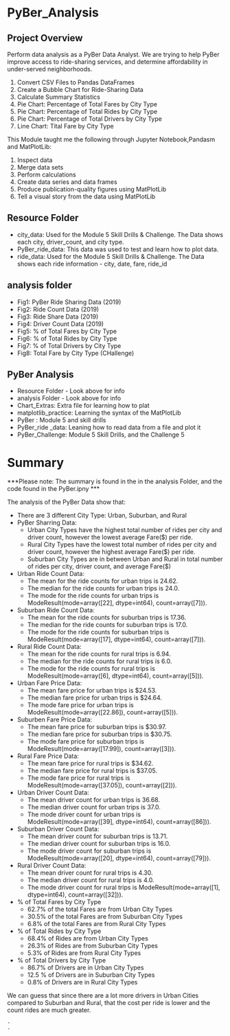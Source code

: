 # PyBer_Analysis

## Project Overview
Perform data analysis as a PyBer Data Analyst. We are trying to help PyBer improve access to ride-sharing services, and determine affordability in under-served neighborhoods. 

1. Convert CSV Files to Pandas DataFrames
2. Create a Bubble Chart for Ride-Sharing Data
3. Calculate Summary Statistics
4. Pie Chart: Percentage of Total Fares by City Type
5. Pie Chart: Percentage of Total Rides by City Type
6. Pie Chart: Percentage of Total Drivers by City Type
7. Line Chart: Tital Fare by City Type 

This Module taught me the following through Jupyter Notebook,Pandasm and MatPlotLib:
1. Inspect data
2. Merge data sets
3. Perform calculations
4. Create data series and data frames
5. Produce publication-quality figures using MatPlotLib 
6. Tell a visual story from the data using MatPlotLib

## Resource Folder
- city_data: Used for the Module 5 Skill Drills & Challenge. The Data shows each city, driver_count, and city type.
- PyBer_ride_data: This data was used to test and learn how to plot data.
- ride_data: Used for the Module 5 Skill Drills & Challenge. The Data shows each ride information - city, date, fare, ride_id

## analysis folder
- Fig1: PyBer Ride Sharing Data (2019)
- Fig2: Ride Count Data (2019)
- Fig3: Ride Share Data (2019)
- Fig4: Driver Count Data (2019)
- Fig5: % of Total Fares by City Type
- Fig6: % of Total Rides by City Type
- Fig7: % of Total Drivers by City Type
- Fig8: Total Fare by City Type (CHallenge)

## PyBer Analysis
- Resource Folder - Look above for info
- analysis Folder - Look above for info
- Chart_Extras: Extra file for learning how to plat
- matplotlib_practice: Learning the syntax of the MatPlotLib
- PyBer : Module 5 and skill drills
- PyBer_ride _data: Leaning how to read data from a file and plot it
- PyBer_Challenge: Module 5 Skill Drills, and the Challenge 5

# Summary
***Please note: The summary is found in the in the analysis Folder, and the code found in the PyBer.ipny *** 

The analysis of the PyBer Data show that:
- There are 3 different City Type: Urban, Suburban, and Rural
- PyBer Sharring Data:
    - Urban City Types have the highest total number of rides per city and driver count, however the lowest average Fare($) per ride.
    - Rural City Types have the lowest total number of rides per city and driver count, however the highest average Fare($) per ride.
    - Suburban City Types are in between Urban and Rural in total number of rides per city, driver count, and average Fare($)
- Urban Ride Count Data:
    - The mean for the ride counts for urban trips is 24.62.
    - The median for the ride counts for urban trips is 24.0.
    - The mode for the ride counts for urban trips is ModeResult(mode=array([22], dtype=int64), count=array([7])).
- Suburban Ride Count Data:
    - The mean for the ride counts for suburban trips is 17.36.
    - The median for the ride counts for suburban trips is 17.0.
    - The mode for the ride counts for suburban trips is ModeResult(mode=array([17], dtype=int64), count=array([7])).
- Rural Ride Count Data:
    - The mean for the ride counts for rural trips is 6.94.
    - The median for the ride counts for rural trips is 6.0.
    - The mode for the ride counts for rural trips is ModeResult(mode=array([6], dtype=int64), count=array([5])). 
- Urban Fare Price Data:
    - The mean fare price for urban trips is $24.53.
    - The median fare price for urban trips is $24.64.
    - The mode fare price for urban trips is ModeResult(mode=array([22.86]), count=array([5])).
- Suburben Fare Price Data:
    - The mean fare price for suburban trips is $30.97.
    - The median fare price for suburban trips is $30.75.
    - The mode fare price for suburban trips is ModeResult(mode=array([17.99]), count=array([3])).
- Rural Fare Price Data:
    - The mean fare price for rural trips is $34.62.
    - The median fare price for rural trips is $37.05.
    - The mode fare price for rural trips is ModeResult(mode=array([37.05]), count=array([2])).
- Urban Driver Count Data:
    - The mean driver count for urban trips is 36.68.
    - The median driver count for urban trips is 37.0.
    - The mode driver count for urban trips is ModeResult(mode=array([39], dtype=int64), count=array([86])).
- Suburban Driver Count Data:
    - The mean driver count for suburban trips is 13.71.
    - The median driver count for suburban trips is 16.0.
    - The mode driver count for suburban trips is ModeResult(mode=array([20], dtype=int64), count=array([79])).
- Rural Driver Count Data:
    - The mean driver count for rural trips is 4.30.
    - The median driver count for rural trips is 4.0.
    - The mode driver count for rural trips is ModeResult(mode=array([1], dtype=int64), count=array([32])).
- % of Total Fares by City Type
    - 62.7% of the total Fares are from Urban City Types
    - 30.5% of the total Fares are from Suburban City Types
    - 6.8% of the total Fares are from Rural City Types
- % of Total Rides by City Type
    - 68.4% of Rides are from Urban City Types
    - 26.3% of Rides are from Suburban City Types
    - 5.3% of Rides are from Rural City Types
- % of Total Drivers by City Type 
    - 86.7% of Drivers are in Urban City Types
    - 12.5 % of Drivers are in Suburban City Types
    - 0.8% of Drivers are in Rural City Types
    
We can guess that since there are a lot more drivers in Urban Cities compared to Suburban and Rural, that the cost per ride is lower and the count rides are much greater. 

    



    

    -
    -


   
